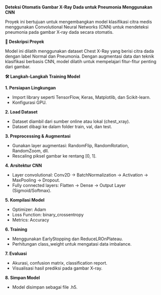 **Deteksi Otomatis Gambar X-Ray Dada untuk Pneumonia Menggunakan CNN**

Proyek ini bertujuan untuk mengembangkan model klasifikasi citra medis menggunakan Convolutional Neural Networks (CNN) untuk mendeteksi pneumonia pada gambar X-ray dada secara otomatis.

**🧠 Deskripsi Proyek**

Model ini dilatih menggunakan dataset Chest X-Ray yang berisi citra dada dengan label Normal dan Pneumonia. Dengan augmentasi data dan teknik klasifikasi berbasis CNN, model dilatih untuk mempelajari fitur-fitur penting dari gambar.

**🛠️ Langkah-Langkah Training Model**

**1. Persiapan Lingkungan**

- Import library seperti TensorFlow, Keras, Matplotlib, dan Scikit-learn.
- Konfigurasi GPU.

**2. Load Dataset**

- Dataset diambil dari sumber online atau lokal (chest_xray).
- Dataset dibagi ke dalam folder train, val, dan test.

**3. Preprocessing & Augmentasi**

- Gunakan layer augmentasi: RandomFlip, RandomRotation, RandomZoom, dll.
- Rescaling piksel gambar ke rentang [0, 1].

**4. Arsitektur CNN**

- Layer convolutional: Conv2D → BatchNormalization → Activation → MaxPooling → Dropout.
- Fully connected layers: Flatten → Dense → Output Layer (Sigmoid/Softmax).

**5. Kompilasi Model**

- Optimizer: Adam
- Loss Function: binary_crossentropy
- Metrics: Accuracy

**6. Training**

- Menggunakan EarlyStopping dan ReduceLROnPlateau. 
- Perhitungan class_weight untuk mengatasi data imbalance.

**7. Evaluasi**

- Akurasi, confusion matrix, classification report.
- Visualisasi hasil prediksi pada gambar X-ray.

**8. Simpan Model**

- Model disimpan sebagai file .h5.
